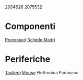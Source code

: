2084626
2075532
# Componenti
[Processori](componenti/processori.md)
[Schede Madri](componenti/schede_madri.md)
# Periferiche
[Tastiere](periferiche/tastiere.md)
[Mouse](periferiche/mouse.md)
Elettronica Padovana
